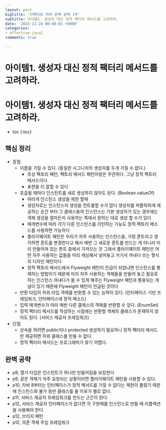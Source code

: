 ```yaml
---
layout: post
bigtitle: '이펙티브 자바 완벽 공략 1부'
subtitle: 아이템1. 생성자 대신 정적 팩터리 메서드를 고려하라.
date: '2023-11-24 00:00:01 +0900'
categories:
- effective-java1
comments: true

---
```


# 아이템1. 생성자 대신 정적 팩터리 메서드를 고려하라.

# 아이템1. 생성자 대신 정적 팩터리 메서드를 고려하라.

* toc
{:toc}

## 핵심 정리
+ 장점
  + 이름을 가질 수 있다. (동일한 시그니처의 생성자를 두개 가질 수 없다.) 
    + 추상 팩토리 패턴, 팩토리 메서드 패턴이랑은 무관하다. 그냥 정적 팩토리 메서드이다 
    + 표현을 더 잘할 수 있다 
  + 호출될 때마다 인스턴트를 새로 생성하지 않아도 된다. (Boolean.valueOf)
    + 여러개 인스턴스 생성을 제한 할때
    + 생성자로는 인스턴스의 생성을 컨트롤할 수가 없다 생성자를 퍼플릭하게 제공하는 순간 부터 그 클래스들의 인스턴스는 기본 생성자가 있는 경우에는 객체 생성을 얼마든지 사용하는 쪽에서 원하는 대로 생성 할 수가 있다 
    + 매개변수에 따라 각기 다른 인스턴스를 리턴하는 기능도 정적 팩토리 메소드를 사용하면 가능하다 
    + 플라이웨이트 패턴은 우리가 자주 사용하는 인스턴스들, 가령 폰트라고 생각하면 폰트를 변경한다고 해서 매번 그 새로운 폰트를 만드는 게 아니라 미리 만들어져 있는 폰트 중에서 가져오는 것 그래서 플라이웨이트 패턴은 어떤 자주 사용하는 값들을 미리
      캐싱해서 넣어놓고 거기서 꺼내다 쓰는 형식의 디자인 패턴이다 
    + 정적 팩토리 메서드에서 Flyweight 패턴이 언급이 되었냐면 인스턴스를 통제하는 방법이기 때문에 미리 자주 사용하는 객체들을 만들어 놓고 필요로 하는 인스턴스 꺼내다가 쓸 수 있게 해주는 Flyweight 패턴과 통용되는 개념이 있기 때문에
      Flyweight 패턴이 언급된 것이다
  + 반환 타입의 하위 타입 객체를 반환할 수 있는 능력이 있다. (인터페이스 기반 프레임워크, 인터페이스에 정적 메소드)
  + 입력 매개변수가 따라 매번 다른 클래스의 객체를 반환할 수 있다. (EnumSet)
  + 정적 팩터리 메서드를 작성하는 시점에는 반환할 객체의 클래스가 존재하지 않아도 된다. (서비스 제공자 프레임워크)
+ 단점
  + 상속을 하려면 public이나 protected 생성하기 필요하니 정적 팩터리 메서드만 제공하면 하위 클래스를 만들 수 없다.
  + 정적 팩터리 메서드는 프로그래머가 찾기 어렵다.

## 완벽 공략
+ p9, 열거 타입은 인스턴트가 하나만 만들어짐을 보장한다
+ p9, 같은 객체가 자주 요청되는 상황이라면 플라이웨이트 패턴을 사용할 수 있다.
+ p10, 자바 8부터는 인터페이스가 정적 메서드를 가질 수 없다는 제한이 풀렸기 때문에 인스턴스화 불가 동반 클래스를 둘 이유가 별로 없다.
+ p11, 서비스 제공자 프레임워크를 만드는 근간이 된다.
+ p12, 서비스 제공자 인터페이스가 없다면 각 구현체를 인스턴스로 만들 때 리플렉션을 사용해야 한다.
+ p12, 브리지 패턴
+ p12, 의존 객체 주입 프레임워크

